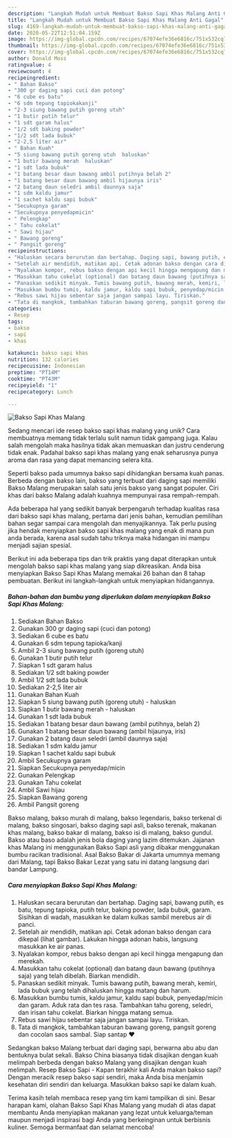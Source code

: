 ```yaml
---
description: "Langkah Mudah untuk Membuat Bakso Sapi Khas Malang Anti Gagal"
title: "Langkah Mudah untuk Membuat Bakso Sapi Khas Malang Anti Gagal"
slug: 4169-langkah-mudah-untuk-membuat-bakso-sapi-khas-malang-anti-gagal
date: 2020-05-22T12:51:04.159Z
image: https://img-global.cpcdn.com/recipes/67074efe36e6816c/751x532cq70/bakso-sapi-khas-malang-foto-resep-utama.jpg
thumbnail: https://img-global.cpcdn.com/recipes/67074efe36e6816c/751x532cq70/bakso-sapi-khas-malang-foto-resep-utama.jpg
cover: https://img-global.cpcdn.com/recipes/67074efe36e6816c/751x532cq70/bakso-sapi-khas-malang-foto-resep-utama.jpg
author: Donald Moss
ratingvalue: 4
reviewcount: 4
recipeingredient:
- " Bahan Bakso"
- "300 gr daging sapi cuci dan potong"
- "6 cube es batu"
- "6 sdm tepung tapiokakanji"
- "2-3 siung bawang putih goreng utuh"
- "1 butir putih telur"
- "1 sdt garam halus"
- "1/2 sdt baking powder"
- "1/2 sdt lada bubuk"
- "2-2,5 liter air"
- " Bahan Kuah"
- "5 siung bawang putih goreng utuh  haluskan"
- "1 butir bawang merah  haluskan"
- "1 sdt lada bubuk"
- "1 batang besar daun bawang ambil putihnya belah 2"
- "1 batang besar daun bawang ambil hijaunya iris"
- "2 batang daun seledri ambil daunnya saja"
- "1 sdm kaldu jamur"
- "1 sachet kaldu sapi bubuk"
- "Secukupnya garam"
- "Secukupnya penyedapmicin"
- " Pelengkap"
- " Tahu cokelat"
- " Sawi hijau"
- " Bawang goreng"
- " Pangsit goreng"
recipeinstructions:
- "Haluskan secara berurutan dan bertahap. Daging sapi, bawang putih, es batu, tepung tapioka, putih telur, baking powder, lada bubuk, garam. Sisihkan di wadah, masukkan ke dalam kulkas sambil merebus air di panci."
- "Setelah air mendidih, matikan api. Cetak adonan bakso dengan cara dikepal (lihat gambar). Lakukan hingga adonan habis, langsung masukkan ke air panas."
- "Nyalakan kompor, rebus bakso dengan api kecil hingga mengapung dan merekah."
- "Masukkan tahu cokelat (optional) dan batang daun bawang (putihnya saja) yang telah dibelah. Biarkan mendidih."
- "Panaskan sedikit minyak. Tumis bawang putih, bawang merah, kemiri, lada bubuk yang telah dihaluskan hingga matang dan harum."
- "Masukkan bumbu tumis, kaldu jamur, kaldu sapi bubuk, penyedap/micin dan garam. Aduk rata dan tes rasa. Tambahkan tahu goreng, seledri, dan irisan tahu cokelat. Biarkan hingga matang semua."
- "Rebus sawi hijau sebentar saja jangan sampai layu. Tiriskan."
- "Tata di mangkok, tambahkan taburan bawang goreng, pangsit goreng dan cocolan saos sambal. Siap santap ❤"
categories:
- Resep
tags:
- bakso
- sapi
- khas

katakunci: bakso sapi khas 
nutrition: 132 calories
recipecuisine: Indonesian
preptime: "PT14M"
cooktime: "PT43M"
recipeyield: "1"
recipecategory: Lunch

---
```



![Bakso Sapi Khas Malang](https://img-global.cpcdn.com/recipes/67074efe36e6816c/751x532cq70/bakso-sapi-khas-malang-foto-resep-utama.jpg)

Sedang mencari ide resep bakso sapi khas malang yang unik? Cara membuatnya memang tidak terlalu sulit namun tidak gampang juga. Kalau salah mengolah maka hasilnya tidak akan memuaskan dan justru cenderung tidak enak. Padahal bakso sapi khas malang yang enak seharusnya punya aroma dan rasa yang dapat memancing selera kita.

Seperti bakso pada umumnya bakso sapi dihidangkan bersama kuah panas. Berbeda dengan bakso lain, bakso yang terbuat dari daging sapi memiliki Bakso Malang merupakan salah satu jenis bakso yang sangat populer. Ciri khas dari bakso Malang adalah kuahnya mempunyai rasa rempah-rempah.

Ada beberapa hal yang sedikit banyak berpengaruh terhadap kualitas rasa dari bakso sapi khas malang, pertama dari jenis bahan, kemudian pemilihan bahan segar sampai cara mengolah dan menyajikannya. Tak perlu pusing jika hendak menyiapkan bakso sapi khas malang yang enak di mana pun anda berada, karena asal sudah tahu triknya maka hidangan ini mampu menjadi sajian spesial.


Berikut ini ada beberapa tips dan trik praktis yang dapat diterapkan untuk mengolah bakso sapi khas malang yang siap dikreasikan. Anda bisa menyiapkan Bakso Sapi Khas Malang memakai 26 bahan dan 8 tahap pembuatan. Berikut ini langkah-langkah untuk menyiapkan hidangannya.

<!--inarticleads1-->

##### Bahan-bahan dan bumbu yang diperlukan dalam menyiapkan Bakso Sapi Khas Malang:

1. Sediakan  Bahan Bakso
1. Gunakan 300 gr daging sapi (cuci dan potong)
1. Sediakan 6 cube es batu
1. Gunakan 6 sdm tepung tapioka/kanji
1. Ambil 2-3 siung bawang putih (goreng utuh)
1. Gunakan 1 butir putih telur
1. Siapkan 1 sdt garam halus
1. Sediakan 1/2 sdt baking powder
1. Ambil 1/2 sdt lada bubuk
1. Sediakan 2-2,5 liter air
1. Gunakan  Bahan Kuah
1. Siapkan 5 siung bawang putih (goreng utuh) - haluskan
1. Siapkan 1 butir bawang merah - haluskan
1. Gunakan 1 sdt lada bubuk
1. Sediakan 1 batang besar daun bawang (ambil putihnya, belah 2)
1. Gunakan 1 batang besar daun bawang (ambil hijaunya, iris)
1. Gunakan 2 batang daun seledri (ambil daunnya saja)
1. Sediakan 1 sdm kaldu jamur
1. Siapkan 1 sachet kaldu sapi bubuk
1. Ambil Secukupnya garam
1. Siapkan Secukupnya penyedap/micin
1. Gunakan  Pelengkap
1. Gunakan  Tahu cokelat
1. Ambil  Sawi hijau
1. Siapkan  Bawang goreng
1. Ambil  Pangsit goreng


Bakso malang, bakso murah di malang, bakso legendaris, bakso terkenal di malang, bakso singosari, bakso daging sapi asli, bakso terenak, makanan khas malang, bakso bakar di malang, bakso isi di malang, bakso gundul. Bakso atau baso adalah jenis bola daging yang lazim ditemukan. Jajanan khas Malang ini menggunakan Bakso Sapi asli yang dibakar menggunakan bumbu racikan tradisional. Asal Bakso Bakar di Jakarta umumnya memang dari Malang, tapi Bakso Bakar Lezat yang satu ini datang langsung dari bandar Lampung. 

<!--inarticleads2-->

##### Cara menyiapkan Bakso Sapi Khas Malang:

1. Haluskan secara berurutan dan bertahap. Daging sapi, bawang putih, es batu, tepung tapioka, putih telur, baking powder, lada bubuk, garam. Sisihkan di wadah, masukkan ke dalam kulkas sambil merebus air di panci.
1. Setelah air mendidih, matikan api. Cetak adonan bakso dengan cara dikepal (lihat gambar). Lakukan hingga adonan habis, langsung masukkan ke air panas.
1. Nyalakan kompor, rebus bakso dengan api kecil hingga mengapung dan merekah.
1. Masukkan tahu cokelat (optional) dan batang daun bawang (putihnya saja) yang telah dibelah. Biarkan mendidih.
1. Panaskan sedikit minyak. Tumis bawang putih, bawang merah, kemiri, lada bubuk yang telah dihaluskan hingga matang dan harum.
1. Masukkan bumbu tumis, kaldu jamur, kaldu sapi bubuk, penyedap/micin dan garam. Aduk rata dan tes rasa. Tambahkan tahu goreng, seledri, dan irisan tahu cokelat. Biarkan hingga matang semua.
1. Rebus sawi hijau sebentar saja jangan sampai layu. Tiriskan.
1. Tata di mangkok, tambahkan taburan bawang goreng, pangsit goreng dan cocolan saos sambal. Siap santap ❤


Sedangkan bakso Malang terbuat dari daging sapi, berwarna abu abu dan bentuknya bulat sekali. Bakso China biasanya tidak disajikan dengan kuah melimpah berbeda dengan bakso Malang yang disajikan dengan kuah melimpah. Resep Bakso Sapi - Kapan terakhir kali Anda makan bakso sapi? Dengan meracik resep bakso sapi sendiri, maka Anda bisa menjamin kesehatan diri sendiri dan keluarga. Masukkan bakso sapi ke dalam kuah. 

Terima kasih telah membaca resep yang tim kami tampilkan di sini. Besar harapan kami, olahan Bakso Sapi Khas Malang yang mudah di atas dapat membantu Anda menyiapkan makanan yang lezat untuk keluarga/teman maupun menjadi inspirasi bagi Anda yang berkeinginan untuk berbisnis kuliner. Semoga bermanfaat dan selamat mencoba!
